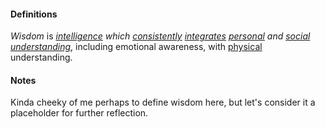 #### Definitions

*Wisdom* is *[intelligence](https://github.com/gcassel/Modular-Organizing-Terminology/tree/master/terms/intelligence.md) which [consistently](https://github.com/gcassel/Modular-Organizing-Terminology/tree/master/terms/consistent.md) [integrates](https://github.com/gcassel/Modular-Organizing-Terminology/tree/master/terms/integrate.md) [personal](https://github.com/gcassel/Modular-Organizing-Terminology/tree/master/terms/personal.md) and [social](https://github.com/gcassel/Modular-Organizing-Terminology/tree/master/terms/social.md) [understanding](https://github.com/gcassel/Modular-Organizing-Terminology/tree/master/terms/understand.md)*, including emotional awareness, with [physical](https://github.com/gcassel/Modular-Organizing-Terminology/tree/master/terms/physical.md) understanding.

#### Notes

Kinda cheeky of me perhaps to define wisdom here, but let's consider it a placeholder for further reflection.
